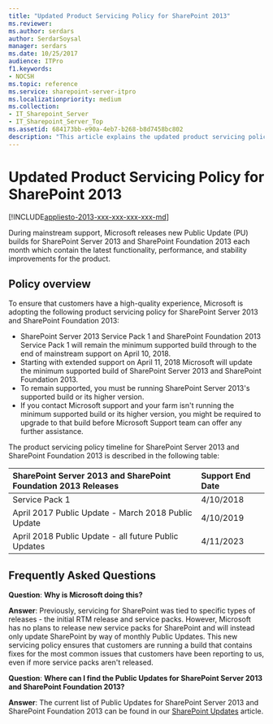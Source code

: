 ```yaml
---
title: "Updated Product Servicing Policy for SharePoint 2013"
ms.reviewer: 
ms.author: serdars
author: SerdarSoysal
manager: serdars
ms.date: 10/25/2017
audience: ITPro
f1.keywords:
- NOCSH
ms.topic: reference
ms.service: sharepoint-server-itpro
ms.localizationpriority: medium
ms.collection:
- IT_Sharepoint_Server
- IT_Sharepoint_Server_Top
ms.assetid: 684173bb-e90a-4eb7-b268-b8d7458bc802
description: "This article explains the updated product servicing policy of SharePoint."
---
```


# Updated Product Servicing Policy for SharePoint 2013

[!INCLUDE[appliesto-2013-xxx-xxx-xxx-xxx-md](../includes/appliesto-2013-xxx-xxx-xxx-xxx-md.md)] 
  
During mainstream support, Microsoft releases new Public Update (PU) builds for SharePoint Server 2013 and SharePoint Foundation 2013 each month which contain the latest functionality, performance, and stability improvements for the product.
  
## Policy overview

To ensure that customers have a high-quality experience, Microsoft is adopting the following product servicing policy for SharePoint Server 2013 and SharePoint Foundation 2013:

- SharePoint Server 2013 Service Pack 1 and SharePoint Foundation 2013 Service Pack 1 will remain the minimum supported build through to the end of mainstream support on April 10, 2018.
- Starting with extended support on April 11, 2018 Microsoft will update the minimum supported build of SharePoint Server 2013 and SharePoint Foundation 2013.
- To remain supported, you must be running SharePoint Server 2013's supported build or its higher version.
- If you contact Microsoft support and your farm isn't running the minimum supported build or its higher version, you might be required to upgrade to that build before Microsoft Support team can offer any further assistance.
  
The product servicing policy timeline for SharePoint Server 2013 and SharePoint Foundation 2013 is described in the following table:
  
|**SharePoint Server 2013 and SharePoint Foundation 2013 Releases**|**Support End Date**|
|:-----|:-----|
|Service Pack 1  <br/> |4/10/2018  <br/> |
|April 2017 Public Update - March 2018 Public Update  <br/> |4/10/2019  <br/> |
|April 2018 Public Update - all future Public Updates  <br/> |4/11/2023  <br/> |
   
## Frequently Asked Questions

 **Question**: **Why is Microsoft doing this?** 
  
 **Answer**: Previously, servicing for SharePoint was tied to specific types of releases - the initial RTM release and service packs. However, Microsoft has no plans to release new service packs for SharePoint and will instead only update SharePoint by way of monthly Public Updates. This new servicing policy ensures that customers are running a build that contains fixes for the most common issues that customers have been reporting to us, even if more service packs aren't released.
  
 **Question**: **Where can I find the Public Updates for SharePoint Server 2013 and SharePoint Foundation 2013?** 
  
 **Answer**: The current list of Public Updates for SharePoint Server 2013 and SharePoint Foundation 2013 can be found in our [SharePoint Updates](/officeupdates/sharepoint-updates) article.
